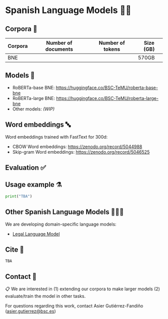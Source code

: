 # Spanish Language Models 💃🏻

## Corpora 📃

| Corpora | Number of documents | Number of tokens | Size (GB) |
|---------|---------------------|------------------|-----------|
| BNE     |                     |                  |     570GB |

## Models 🤖
- RoBERTa-base BNE: https://huggingface.co/BSC-TeMU/roberta-base-bne
- RoBERTa-large BNE: https://huggingface.co/BSC-TeMU/roberta-large-bne 
- Other models: _(WIP)_

## Word embeddings 🔤
Word embeddings trained with FastText for 300d:
- CBOW Word embeddings: https://zenodo.org/record/5044988
- Skip-gram Word embeddings: https://zenodo.org/record/5046525

## Evaluation ✅


## Usage example ⚗️
```python
print("TBA")
```

## Other Spanish Language Models 👩‍👧‍👦
We are developing domain-specific language models:

- [Legal Language Model](https://github.com/PlanTL-SANIDAD/lm-legal-es)

## Cite 📣
```
TBA
```

## Contact 📧
📋 We are interested in (1) extending our corpora to make larger models (2) evaluate/train the model in other tasks.

For questions regarding this work, contact Asier Gutiérrez-Fandiño (asier.gutierrez@bsc.es)